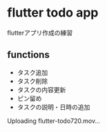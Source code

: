 # flutter todo app
flutterアプリ作成の練習

## functions
- タスク追加
- タスク削除
- タスクの内容更新
- ピン留め
- タスクの説明・日時の追加


Uploading flutter-todo720.mov…

